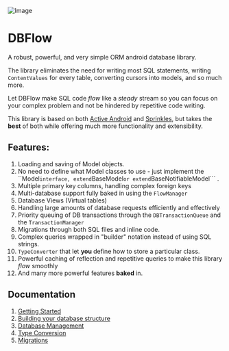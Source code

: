 ![Image](https://github.com/agrosner/DBFlow/blob/master/clear-river.jpg?raw=true)


DBFlow
======

A robust, powerful, and very simple ORM android database library.

The library eliminates the need for writing most SQL statements, writing ``ContentValues`` for every table, converting cursors into models, and so much more. 

Let DBFlow make SQL code _flow_ like a _steady_ stream so you can focus on your complex problem and not be hindered by repetitive code writing. 

This library is based on both [Active Android](https://github.com/pardom/ActiveAndroid) and [Sprinkles](https://github.com/emilsjolander/sprinkles), but takes the **best** of both while offering much more functionality and extensibility. 

## Features:

1. Loading and saving of Model objects. 
2. No need to define what Model classes to use - just implement the ``Model``` interface, extend ```BaseModel``` or extend ```BaseNotifiableModel``` .
3. Multiple primary key columns, handling complex foreign keys
4. Multi-database support fully baked in using the ```FlowManager```
5. Database Views (Virtual tables)
6. Handling large amounts of database requests efficiently and effectively
7. Priority queuing of DB transactions through the ```DBTransactionQueue``` and the ```TransactionManager```
8. Migrations through both SQL files and inline code.
9. Complex queries wrapped in "builder" notation instead of using SQL strings.
10. ```TypeConverter``` that let **you** define how to store a particular class.
11. Powerful caching of reflection and repetitive queries to make this library _flow_ smoothly
12. And many more powerful features **baked** in.

## Documentation

1. [Getting Started](https://github.com/agrosner/DBFlow/wiki/Getting-Started)
2. [Building your database structure](https://github.com/agrosner/DBFlow/wiki/Building-your-database-structure)
3. [Database Management](https://github.com/agrosner/DBFlow/wiki/Database-Management)
4. [Type Conversion](https://github.com/agrosner/DBFlow/wiki/Type-Conversion)
5. [Migrations](https://github.com/agrosner/DBFlow/wiki/Migrations)
